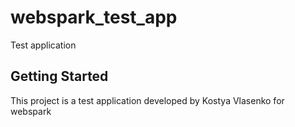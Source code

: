 # webspark_test_app

Test application

## Getting Started

This project is a test application developed by Kostya Vlasenko for webspark
